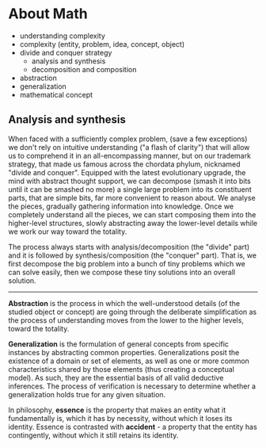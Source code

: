 # About Math

- understanding complexity
- complexity (entity, problem, idea, concept, object)
- divide and conquer strategy
  - analysis and synthesis
  - decomposition and composition
- abstraction
- generalization
- mathematical concept


## Analysis and synthesis

When faced with a sufficiently complex problem, (save a few exceptions) we don't rely on intuitive understanding ("a flash of clarity") that will allow us to comprehend it in an all-encompassing manner, but on our trademark strategy, that made us famous across the chordata phylum, nicknamed "divide and conquer". Equipped with the latest evolutionary upgrade, the mind with abstract thought support, we can decompose (smash it into bits until it can be smashed no more) a single large problem into its constituent parts, that are simple bits, far more convenient to reason about. We analyse the pieces, gradually gathering information into knowledge. Once we completely understand all the pieces, we can start composing them into the higher-level structures, slowly abstracting away the lower-level details while we work our way toward the totality.

The process always starts with analysis/decomposition (the "divide" part) and it is followed by synthesis/composition (the "conquer" part). That is, we first decompose the big problem into a bunch of tiny problems which we can solve easily, then we compose these tiny solutions into an overall solution.

---

**Abstraction** is the process in which the well-understood details (of the studied object or concept) are going through the deliberate simplification as the process of understanding moves from the lower to the higher levels, toward the totality.

**Generalization** is the formulation of general concepts from specific instances by abstracting common properties. Generalizations posit the existence of a domain or set of elements, as well as one or more common characteristics shared by those elements (thus creating a conceptual model). As such, they are the essential basis of all valid deductive inferences. The process of verification is necessary to determine whether a generalization holds true for any given situation.

In philosophy, **essence** is the property that makes an entity what it fundamentally is, which it has by necessity, without which it loses its identity. Essence is contrasted with **accident** - a property that the entity has contingently, without which it still retains its identity.
